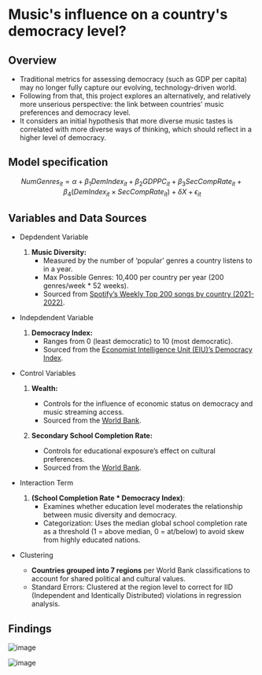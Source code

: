 # Music's influence on a country's democracy level?

## Overview
- Traditional metrics for assessing democracy (such as GDP per capita) may no longer fully capture our evolving, technology-driven world.
- Following from that, this project explores an alternatively, and relatively more unserious perspective: the link between countries' music preferences and democracy level.
- It considers an initial hypothesis that more diverse music tastes is correlated with more diverse ways of thinking, which should reflect in a higher level of democracy.

## Model specification

$$
NumGenres_{it} = \alpha + \beta_1DemIndex_{it} + \beta_2GDPPC_{it} + \beta_3SecCompRate_{it} + \beta_4(DemIndex_{it} \times SecCompRate_{it}) + \delta X + \epsilon_{it}
$$

## Variables and Data Sources

- Depdendent Variable
  1. **Music Diversity:** 
     - Measured by the number of ‘popular’ genres a country listens to in a year.
     - Max Possible Genres: 10,400 per country per year (200 genres/week * 52 weeks).
     - Sourced from [Spotify’s Weekly Top 200 songs by country (2021-2022)](https://www.kaggle.com/datasets/yelexa/spotify200).

- Indepdendent Variable
  1. **Democracy Index:**
     - Ranges from 0 (least democratic) to 10 (most democratic).
     - Sourced from the [Economist Intelligence Unit (EIU)’s Democracy Index](https://ourworldindata.org/grapher/democracy-index-eiu).
 
- Control Variables
  1. **Wealth:**
     - Controls for the influence of economic status on democracy and music streaming access.
     - Sourced from the [World Bank](https://data.worldbank.org/indicator/NY.GDP.PCAP.CD).
       
  2. **Secondary School Completion Rate:**
     - Controls for educational exposure’s effect on cultural preferences.
     - Sourced from the [World Bank](https://data.worldbank.org/indicator/SE.SEC.CMPT.LO.ZS).
 
- Interaction Term
  1. **(School Completion Rate * Democracy Index)**:
     - Examines whether education level moderates the relationship between music diversity and democracy.
     - Categorization: Uses the median global school completion rate as a threshold (1 = above median, 0 = at/below) to avoid skew from highly educated nations.

- Clustering
  - **Countries grouped into 7 regions** per World Bank classifications to account for shared political and cultural values.
  - Standard Errors: Clustered at the region level to correct for IID (Independent and Identically Distributed) violations in regression analysis.



## Findings

![image](https://github.com/user-attachments/assets/b618895f-2b8f-45f5-b7e2-f0ff286569f1)

![image](https://github.com/user-attachments/assets/fc0f2225-62ea-4d60-9971-b33c4ba331e1)








